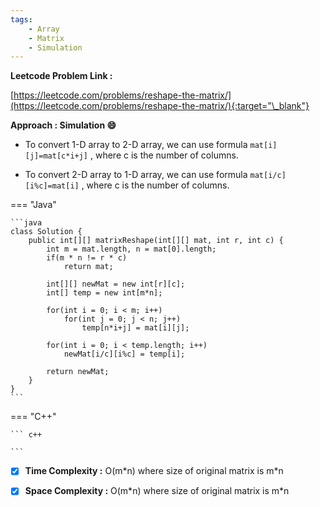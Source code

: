 ```yaml
---
tags:
    - Array
    - Matrix
    - Simulation
---
```


**Leetcode Problem Link :**

[https://leetcode.com/problems/reshape-the-matrix/](https://leetcode.com/problems/reshape-the-matrix/){:target="\_blank"}

**Approach : Simulation :smile:**

-   To convert 1-D array to 2-D array, we can use formula `mat[i][j]=mat[c*i+j]` , where c is the number of columns.

-   To convert 2-D array to 1-D array, we can use formula `mat[i/c][i%c]=mat[i]` , where c is the number of columns.

=== "Java"

    ```java
    class Solution {
        public int[][] matrixReshape(int[][] mat, int r, int c) {
            int m = mat.length, n = mat[0].length;
            if(m * n != r * c)
                return mat;

            int[][] newMat = new int[r][c];
            int[] temp = new int[m*n];

            for(int i = 0; i < m; i++)
                for(int j = 0; j < n; j++)
                    temp[n*i+j] = mat[i][j];

            for(int i = 0; i < temp.length; i++)
                newMat[i/c][i%c] = temp[i];

            return newMat;
        }
    }
    ```

=== "C++"

    ``` c++

    ```

-   [x] **Time Complexity :** O(m\*n) where size of original matrix is m\*n

-   [x] **Space Complexity :** O(m\*n) where size of original matrix is m\*n
